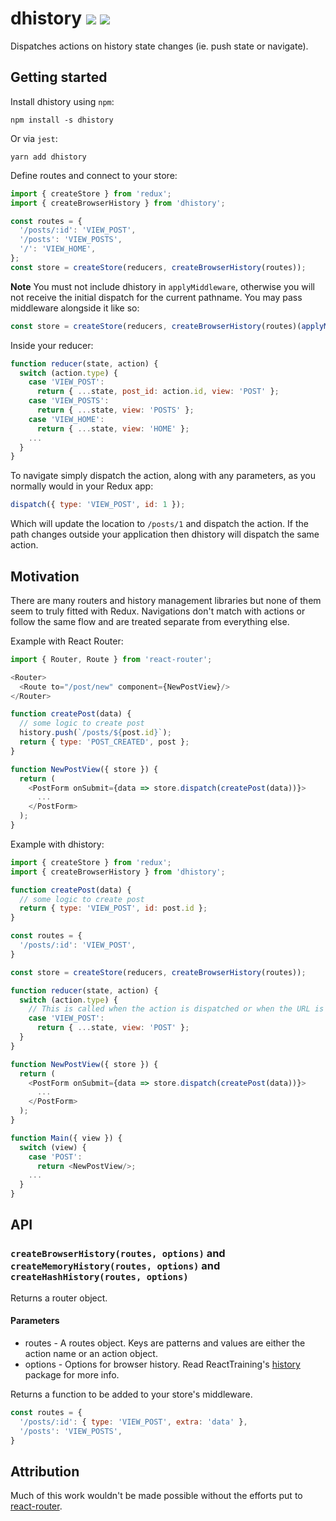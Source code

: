 # dhistory ![](https://api.travis-ci.org/evilmarty/dhistory.svg?branch=master) ![](https://img.shields.io/npm/v/dhistory.svg)

Dispatches actions on history state changes (ie. push state or navigate).

## Getting started

Install dhistory using `npm`:

```shell
npm install -s dhistory

```

Or via `jest`:

```shell
yarn add dhistory

```

Define routes and connect to your store:

```javascript
import { createStore } from 'redux';
import { createBrowserHistory } from 'dhistory';

const routes = {
  '/posts/:id': 'VIEW_POST',
  '/posts': 'VIEW_POSTS',
  '/': 'VIEW_HOME',
};
const store = createStore(reducers, createBrowserHistory(routes));
```

**Note** You must not include dhistory in `applyMiddleware`, otherwise you will not receive the initial dispatch for the current pathname. You may pass middleware alongside it like so:

```javascript
const store = createStore(reducers, createBrowserHistory(routes)(applyMiddleware(...)));
```

Inside your reducer:

```javascript
function reducer(state, action) {
  switch (action.type) {
    case 'VIEW_POST':
      return { ...state, post_id: action.id, view: 'POST' };
    case 'VIEW_POSTS':
      return { ...state, view: 'POSTS' };
    case 'VIEW_HOME':
      return { ...state, view: 'HOME' };
    ...
  }
}
```

To navigate simply dispatch the action, along with any parameters, as you normally would in your Redux app:

```javascript
dispatch({ type: 'VIEW_POST', id: 1 });
```

Which will update the location to `/posts/1` and dispatch the action. If the path changes outside your application then dhistory will dispatch the same action.

## Motivation

There are many routers and history management libraries but none of them seem to truly fitted with Redux. Navigations don't match with actions or follow the same flow and are treated separate from everything else.

Example with React Router:

```javascript
import { Router, Route } from 'react-router';

<Router>
  <Route to="/post/new" component={NewPostView}/>
</Router>

function createPost(data) {
  // some logic to create post
  history.push(`/posts/${post.id}`);
  return { type: 'POST_CREATED', post };
}

function NewPostView({ store }) {
  return (
    <PostForm onSubmit={data => store.dispatch(createPost(data))}>
      ...
    </PostForm>
  );
}
```

Example with dhistory:

```javascript
import { createStore } from 'redux';
import { createBrowserHistory } from 'dhistory';

function createPost(data) {
  // some logic to create post
  return { type: 'VIEW_POST', id: post.id };
}

const routes = {
  '/posts/:id': 'VIEW_POST',
}

const store = createStore(reducers, createBrowserHistory(routes));

function reducer(state, action) {
  switch (action.type) {
    // This is called when the action is dispatched or when the URL is changed
    case 'VIEW_POST':
      return { ...state, view: 'POST' };
  }
}

function NewPostView({ store }) {
  return (
    <PostForm onSubmit={data => store.dispatch(createPost(data))}>
      ...
    </PostForm>
  );
}

function Main({ view }) {
  switch (view) {
    case 'POST':
      return <NewPostView/>;
    ...
  }
}
```

## API

### `createBrowserHistory(routes, options)` and `createMemoryHistory(routes, options)` and `createHashHistory(routes, options)`

Returns a router object.

#### Parameters
- routes - A routes object. Keys are patterns and values are either the action name or an action object.
- options - Options for browser history. Read ReactTraining's [history](https://github.com/ReactTraining/history#usage) package for more info.

Returns a function to be added to your store's middleware.

```javascript
const routes = {
  '/posts/:id': { type: 'VIEW_POST', extra: 'data' },
  '/posts': 'VIEW_POSTS',
}
```

## Attribution

Much of this work wouldn't be made possible without the efforts put to [react-router](https://github.com/ReactTraining/react-router).
